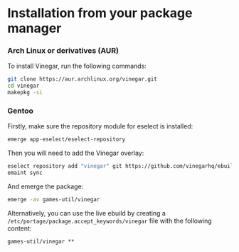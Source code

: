 # Installation from your package manager

### Arch Linux or derivatives (AUR)

To install Vinegar, run the following commands:

```sh
git clone https://aur.archlinux.org/vinegar.git
cd vinegar
makepkg -si
```

### Gentoo

Firstly, make sure the repository module for eselect is installed:
```sh
emerge app-eselect/eselect-repository
```

Then you will need to add the Vinegar overlay:

```sh
eselect repository add "vinegar" git https://github.com/vinegarhq/ebuild.git
emaint sync
```
And emerge the package:
```sh
emerge -av games-util/vinegar
```

Alternatively, you can use the live ebuild by creating a `/etc/portage/package.accept_keywords/vinegar` file with the following content:
```
games-util/vinegar **
```
